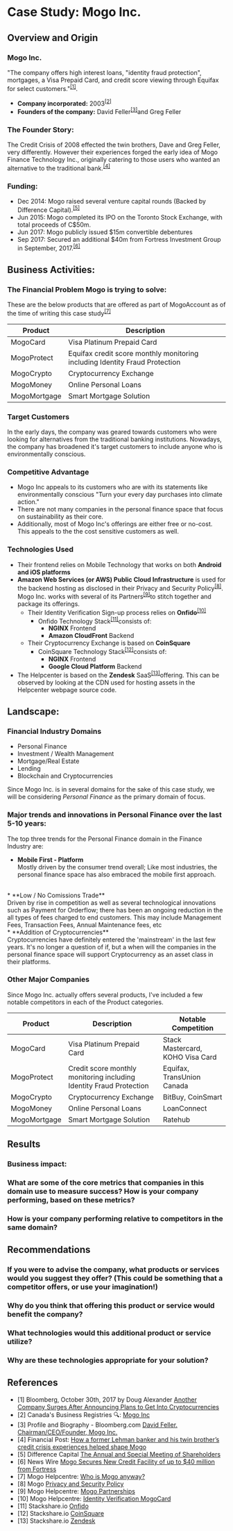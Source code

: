 # Case Study: Mogo Inc.

## Overview and Origin

### Mogo Inc.

"The company offers high interest loans, "identity fraud protection", mortgages, a Visa Prepaid Card, and credit score viewing through Equifax for select customers."<sup>[\[1\]](#1)</sup>.

* **Company incorporated:** 2003<sup>[\[2\]](#2)</sup>
* **Founders of the company:** David Feller<sup>[\[3\]](#3)</sup>and Greg Feller

### The Founder Story:

The Credit Crisis of 2008 effected the twin brothers, Dave and Greg Feller, very differently. However their experiences forged the early idea of Mogo Finance Technology Inc., originally catering to those users who wanted an alternative to the traditional bank.<sup>[\[4\]](#4)</sup>

### Funding:

* Dec 2014: Mogo raised several venture capital rounds (Backed by Difference Capital).<sup>[\[5\]](#5)</sup>
* Jun 2015: Mogo completed its IPO on the Toronto Stock Exchange, with total proceeds of C$50m.
* Jun 2017: Mogo publicly issued $15m convertible debentures
* Sep 2017: Secured an additional $40m from Fortress Investment Group in September, 2017.<sup>[\[6\]](#6)</sup>

## Business Activities:

### The Financial Problem Mogo is trying to solve:

These are the below products that are offered as part of MogoAccount as of the time of writing this case study<sup>[\[7\]](#7)</sup>

| Product | Description |
| ------- | ----------- |
| MogoCard | Visa Platinum Prepaid Card |
| MogoProtect | Equifax credit score monthly monitoring including Identity Fraud Protection |
| MogoCrypto | Cryptocurrency Exchange |
| MogoMoney | Online Personal Loans |
| MogoMortgage | Smart Mortgage Solution |

### Target Customers

In the early days, the company was geared towards customers who were looking for alternatives from the traditional banking institutions.
Nowadays, the company has broadened it's target customers to include anyone who is environmentally conscious.

### Competitive Advantage

* Mogo Inc appeals to its customers who are
with its statements like environmentally conscious "Turn your every day purchases into climate action."
* There are not many companies in the personal finance space that focus on sustainability as their core.
* Additionally, most of Mogo Inc's offerings are either free or no-cost. This appeals to the the cost sensitive customers as well.

### Technologies Used

* Their frontend relies on Mobile Technology that works on both **Android and iOS platforms**
* **Amazon Web Services (or AWS) Public Cloud Infrastructure** is used for the backend hosting as disclosed in their Privacy and Security Policy<sup>[\[8\]](#8)</sup>.
Mogo Inc. works with several of its Partners<sup>[\[9\]](#9)</sup>to stitch together and package its offerings.
    * Their Identity Verification Sign-up process relies on **Onfido**<sup>[\[10\]](#10)</sup>
        * Onfido Technology Stack<sup>[\[11\]](#11)</sup>consists of:
            * **NGINX** Frontend
            * **Amazon CloudFront** Backend
    * Their Cryptocurrency Exchange is based on **CoinSquare**
        * CoinSquare Technology Stack<sup>[\[12\]](#12)</sup>consists of:
            * **NGINX** Frontend
            * **Google Cloud Platform** Backend
* The Helpcenter is based on the **Zendesk** SaaS<sup>[\[13\]](#13)</sup>offering. This can be observed by looking at the CDN used for hosting assets in the Helpcenter webpage source code.

## Landscape:

### Financial Industry Domains

* Personal Finance
* Investment / Wealth Management
* Mortgage/Real Estate
* Lending
* Blockchain and Cryptocurrencies

Since Mogo Inc. is in several domains for the sake of this case study, we will be considering *Personal Finance* as the primary domain of focus.

### Major trends and innovations in Personal Finance over the last 5-10 years:

The top three trends for the Personal Finance domain in the Finance Industry are:

* **Mobile First - Platform**
<br />Mostly driven by the consumer trend overall; Like most industries, the personal finance space has also embraced the mobile first approach.
<br />
* **Low / No Comissions Trade**
<br />
Driven by rise in competition as well as several technological innovations such as Payment for Orderflow; there has been an ongoing reduction in the all types of fees charged to end customers. This may include Management Fees, Transaction Fees, Annual Maintenance fees, etc
<br />
* **Addition of Cryptocurrencies**
<br />
Cryptocurrencies have definitely entered the 'mainstream' in the last few years. It's no longer a question of if, but a when will the companies in the personal finance space will support Cryptocurrency as an asset class in their platforms.

### Other Major Companies

Since Mogo Inc. actually offers several products, I've included a few notable competitors in each of the Product categories.

| Product | Description | Notable Competition |
| ------- | ----------- | ------------------- |
| MogoCard | Visa Platinum Prepaid Card | Stack Mastercard, KOHO Visa Card |
| MogoProtect | Credit score monthly monitoring including Identity Fraud Protection | Equifax, TransUnion Canada |
| MogoCrypto | Cryptocurrency Exchange | BitBuy, CoinSmart |
| MogoMoney | Online Personal Loans | LoanConnect |
| MogoMortgage | Smart Mortgage Solution | Ratehub |

## Results

### Business impact:

### What are some of the core metrics that companies in this domain use to measure success? How is your company performing, based on these metrics?

### How is your company performing relative to competitors in the same domain?

## Recommendations

### If you were to advise the company, what products or services would you suggest they offer? (This could be something that a competitor offers, or use your imagination!)

### Why do you think that offering this product or service would benefit the company?

### What technologies would this additional product or service utilize?

### Why are these technologies appropriate for your solution?

## References

* <a id="1">[1]</a> Bloomberg, October 30th, 2017 by Doug Alexander [Another Company Surges After Announcing Plans to Get Into Cryptocurrencies](https://www.bloomberg.com/news/articles/2017-10-30/mogo-soars-24-after-saying-it-added-blockchain-capabilities)
* <a id="2">[2]</a> Canada's Business Registries 🔍: [Mogo Inc](https://beta.canadasbusinessregistries.ca/search/results?search=%7BMogo%20Inc%7D&status=Active)
* <a id="3">[3]</a> Profile and Biography - Bloomberg.com [David Feller. Chairman/CEO/Founder, Mogo Inc.](https://www.bloomberg.com/profile/person/19176207#:~:text=Listen-,David,%2FCEO%2FFounder%2C%20Mogo%20Inc)
* <a id="4">[4]</a> Financial Post: [How a former Lehman banker and his twin brother’s credit crisis experiences helped shape Mogo](https://financialpost.com/news/fp-street/how-a-former-lehman-banker-and-his-twin-brothers-credit-crisis-experiences-helped-shape-mogo)
* <a id="5">[5]</a> Difference Capital [The Annual and Special Meeting of Shareholders](https://www.sec.gov/Archives/edgar/data/1602842/000147793219006239/mogo_ex410.htm)
* <a id="6">[6]</a> News Wire [Mogo Secures New Credit Facility of up to $40 million from Fortress](https://www.newswire.ca/news-releases/mogo-secures-new-credit-facility-of-up-to-40-million-from-fortress-647762003.html)
* <a id="7">[7]</a> Mogo Helpcentre: [Who is Mogo anyway?](https://helpcentre.mogo.ca/hc/en-us/articles/360042245353-Who-is-Mogo-anyway-)
* <a id="8">[8]</a> Mogo [Privacy and Security Policy](https://www.mogo.ca/privacy-and-security-policy)
* <a id="9">[9]</a> Mogo Helpcentre: [Mogo Partnerships](https://helpcentre.mogo.ca/hc/en-us/articles/4403928049427-Mogo-Partnerships)
* <a id="10">[10]</a> Mogo Helpcentre: [Identity Verification MogoCard](https://helpcentre.mogo.ca/hc/en-us/articles/4408635504019-Identity-Verification-Mogocard)
* <a id="11">[11]</a> Stackshare.io [Onfido](https://stackshare.io/onfido/onfido)
* <a id="12">[12]</a> Stackshare.io [CoinSquare](https://stackshare.io/coinsquare/coinsquare-com)
* <a id="13">[13]</a> Stackshare.io [Zendesk](https://stackshare.io/zendesk#stacks)